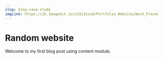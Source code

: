 ```yaml
---
slug: blog-case-study
imgLink: https://ik.imagekit.io/u33i3sss0/Portfolio_Website/Work_Presentation/Design_press_front___2_3H1VY5HPw.png?ik-sdk-version=javascript-1.4.3&updatedAt=1668791502278
---
```



# Random website

Welcome to my first blog post using content module.